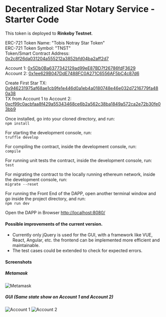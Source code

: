 # Decentralized Star Notary Service - Starter Code

This token is deployed to **Rinkeby Testnet**.

ERC-721 Token Name: "Tobis Notray Star Token"  
ERC-721 Token Symbol: "TNST"  
Token/Smart Contract Address: [0x2c8f26da031204a555212a3852bfd04ba2aff2d7](https://rinkeby.etherscan.io/address/0x2c8f26da031204a555212a3852bfd04ba2aff2d7])

Account 1: [0x5Db0Ba6377342129ad99eE87BD7f26786fdF3629](https://rinkeby.etherscan.io/address/0x5db0ba6377342129ad99ee87bd7f26786fdf3629)  
Account 2: [0x1ee629B047DdE7488FC0A271C6556AF5bC4c87d6](0x1ee629B047DdE7488FC0A271C6556AF5bC4c87d6  )

Create First Star TX: [0x946231975af68ae1cb9fe1e446d0a1eb4a0180748e46e032d7216779fa480a38](https://rinkeby.etherscan.io/tx/0x946231975af68ae1cb9fe1e446d0a1eb4a0180748e46e032d7216779fa480a38)  
TX from Account 1 to Account 2: [0xcf99c0acbfaa8f429a55343468ce6b2a562c38ba1849a572ca2e72b30fe03bb9](https://rinkeby.etherscan.io/tx/0xcf99c0acbfaa8f429a55343468ce6b2a562c38ba1849a572ca2e72b30fe03bb9)

Once installed, go into your cloned directory, and run:  
```npm install```

For starting the development console, run:  
```truffle develop```

For compiling the contract, inside the development console, run:  
```compile```

For running unit tests the contract, inside the development console, run:  
```test```

For migrating the contract to the locally running ethereum network, inside the development console, run:  
```migrate --reset```

For running the Front End of the DAPP, open another terminal window and go inside the project directory, and run:  
```npm run dev```

Open the DAPP in Browser [http://localhost:8080/]()


#### Possible improvements of the current version.
* Currently only jQuery is used for the GUI, with a framework like VUE, React, Angular, etc. 
the frontend can be implemented more efficient and maintainable.
* The test cases could be extended to check for expected errors.


#### Screenshots

##### Metamask
![Metamask](readme/Metamask.png "Metamask")

##### GUI (Same state show on Account 1 and Account 2)
![Account 1](readme/Account1.png "Account 1")
![Account 2](readme/Account2.png "Account 2")
